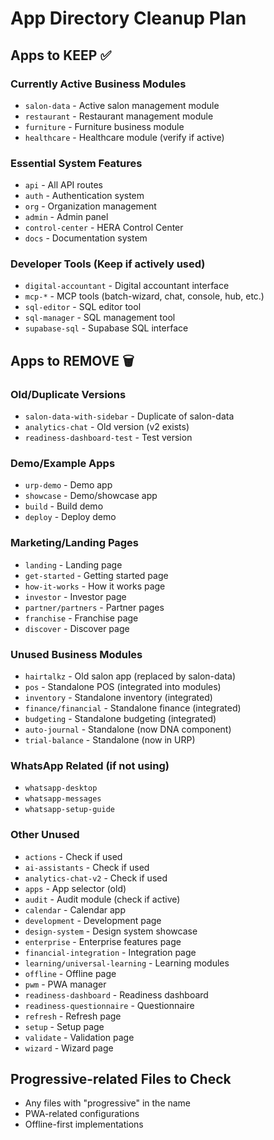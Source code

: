# App Directory Cleanup Plan

## Apps to KEEP ✅

### Currently Active Business Modules
- `salon-data` - Active salon management module
- `restaurant` - Restaurant management module  
- `furniture` - Furniture business module
- `healthcare` - Healthcare module (verify if active)

### Essential System Features
- `api` - All API routes
- `auth` - Authentication system
- `org` - Organization management
- `admin` - Admin panel
- `control-center` - HERA Control Center
- `docs` - Documentation system

### Developer Tools (Keep if actively used)
- `digital-accountant` - Digital accountant interface
- `mcp-*` - MCP tools (batch-wizard, chat, console, hub, etc.)
- `sql-editor` - SQL editor tool
- `sql-manager` - SQL management tool
- `supabase-sql` - Supabase SQL interface

## Apps to REMOVE 🗑️

### Old/Duplicate Versions
- `salon-data-with-sidebar` - Duplicate of salon-data
- `analytics-chat` - Old version (v2 exists)
- `readiness-dashboard-test` - Test version

### Demo/Example Apps
- `urp-demo` - Demo app
- `showcase` - Demo/showcase app
- `build` - Build demo
- `deploy` - Deploy demo

### Marketing/Landing Pages
- `landing` - Landing page
- `get-started` - Getting started page
- `how-it-works` - How it works page
- `investor` - Investor page
- `partner/partners` - Partner pages
- `franchise` - Franchise page
- `discover` - Discover page

### Unused Business Modules
- `hairtalkz` - Old salon app (replaced by salon-data)
- `pos` - Standalone POS (integrated into modules)
- `inventory` - Standalone inventory (integrated)
- `finance/financial` - Standalone finance (integrated)
- `budgeting` - Standalone budgeting (integrated)
- `auto-journal` - Standalone (now DNA component)
- `trial-balance` - Standalone (now in URP)

### WhatsApp Related (if not using)
- `whatsapp-desktop`
- `whatsapp-messages` 
- `whatsapp-setup-guide`

### Other Unused
- `actions` - Check if used
- `ai-assistants` - Check if used
- `analytics-chat-v2` - Check if used
- `apps` - App selector (old)
- `audit` - Audit module (check if active)
- `calendar` - Calendar app
- `development` - Development page
- `design-system` - Design system showcase
- `enterprise` - Enterprise features page
- `financial-integration` - Integration page
- `learning/universal-learning` - Learning modules
- `offline` - Offline page
- `pwm` - PWA manager
- `readiness-dashboard` - Readiness dashboard
- `readiness-questionnaire` - Questionnaire
- `refresh` - Refresh page
- `setup` - Setup page
- `validate` - Validation page
- `wizard` - Wizard page

## Progressive-related Files to Check
- Any files with "progressive" in the name
- PWA-related configurations
- Offline-first implementations